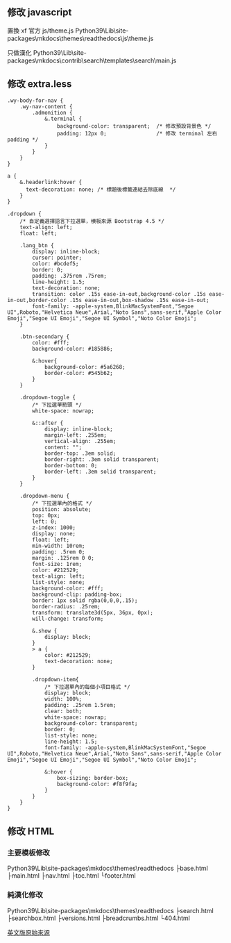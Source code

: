 ## 修改 javascript

置換 xf 官方 js/theme.js
Python39\Lib\site-packages\mkdocs\themes\readthedocs\js\theme.js

只做漢化
Python39\Lib\site-packages\mkdocs\contrib\search\templates\search\main.js

## 修改 extra.less 

```less
.wy-body-for-nav {
	.wy-nav-content {
		.admonition {
			&.terminal {
				background-color: transparent;  /* 修改預設背景色 */
				padding: 12px 0;  				/* 修改 terminal 左右 padding */
			}
		}
	}
}
```

```less
a {
	&.headerlink:hover {
	  text-decoration: none; /* 標題後標籤連結去除底線  */
	}
}
```

```less
.dropdown {
	/* 自定義選擇語言下拉選單，模板來源 Bootstrap 4.5 */
	text-align: left;
	float: left;

	.lang_btn {
		display: inline-block;
		cursor: pointer;
		color: #bcdef5;
		border: 0;
		padding: .375rem .75rem;
		line-height: 1.5;
		text-decoration: none;
		transition: color .15s ease-in-out,background-color .15s ease-in-out,border-color .15s ease-in-out,box-shadow .15s ease-in-out;
		font-family: -apple-system,BlinkMacSystemFont,"Segoe UI",Roboto,"Helvetica Neue",Arial,"Noto Sans",sans-serif,"Apple Color Emoji","Segoe UI Emoji","Segoe UI Symbol","Noto Color Emoji";
	}

	.btn-secondary {
		color: #fff;
		background-color: #185886;

		&:hover{
			background-color: #5a6268;
			border-color: #545b62;
		}
	}
	
	.dropdown-toggle { 
		/* 下拉選單箭頭 */
		white-space: nowrap;

		&::after {
			display: inline-block;
			margin-left: .255em;
			vertical-align: .255em;
			content: "";
			border-top: .3em solid;
			border-right: .3em solid transparent;
			border-bottom: 0;
			border-left: .3em solid transparent;
		}
	}

	.dropdown-menu {
		/* 下拉選單內的格式 */
		position: absolute;
		top: 0px;
		left: 0;
		z-index: 1000;
		display: none;
		float: left;
		min-width: 10rem;
		padding: .5rem 0;
		margin: .125rem 0 0;
		font-size: 1rem;
		color: #212529;
		text-align: left;
		list-style: none;
		background-color: #fff;
		background-clip: padding-box;
		border: 1px solid rgba(0,0,0,.15);
		border-radius: .25rem;
		transform: translate3d(5px, 36px, 0px);
		will-change: transform;

		&.show {
			display: block;
		}
		> a {
			color: #212529;
			text-decoration: none;
		}

		.dropdown-item{
			/* 下拉選單內的每個小項目格式 */
			display: block;
			width: 100%;
			padding: .25rem 1.5rem;
			clear: both;
			white-space: nowrap;
			background-color: transparent;
			border: 0;
			list-style: none;
			line-height: 1.5;
			font-family: -apple-system,BlinkMacSystemFont,"Segoe UI",Roboto,"Helvetica Neue",Arial,"Noto Sans",sans-serif,"Apple Color Emoji","Segoe UI Emoji","Segoe UI Symbol","Noto Color Emoji";

			&:hover {
				box-sizing: border-box;
				background-color: #f8f9fa;
			}
		}
	}
}
```

## 修改 HTML

### 主要模板修改
Python39\Lib\site-packages\mkdocs\themes\readthedocs
	├base.html
	├main.html
	├nav.html
	├toc.html
	└footer.html

### 純漢化修改
Python39\Lib\site-packages\mkdocs\themes\readthedocs
	├search.html
	├searchbox.html
	├versions.html
	├breadcrumbs.html
	└404.html

[英文版原始來源](https://github.com/xenforo-ltd/docs)
